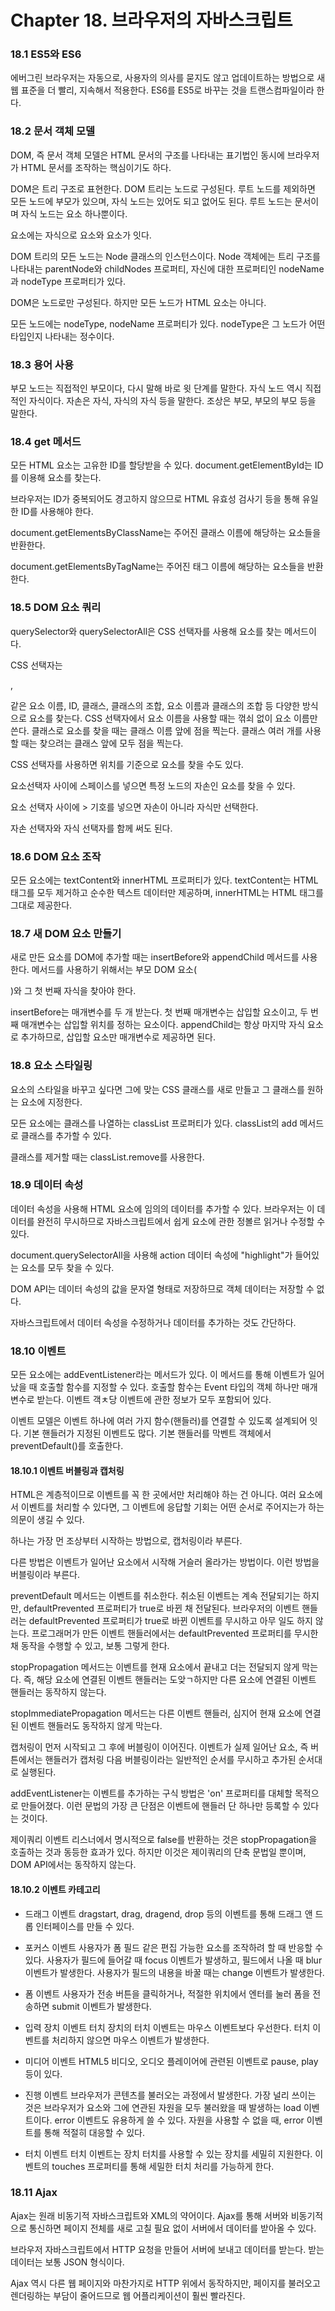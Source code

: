 # Chapter 18. 브라우저의 자바스크립트

### 18.1 ES5와 ES6

에버그린 브라우저는 자동으로, 사용자의 의사를 묻지도 않고 업데이트하는 방법으로 새 웹 표준을 더 빨리, 지속해서 적용한다.
ES6를 ES5로 바꾸는 것을 트랜스컴파일이라 한다.

### 18.2 문서 객체 모델

DOM, 즉 문서 객체 모델은 HTML 문서의 구조를 나타내는 표기법인 동시에 브라우저가 HTML 문서를 조작하는 핵심이기도 하다.

DOM은 트리 구조로 표현한다.
DOM 트리는 노드로 구성된다.
루트 노드를 제외하면 모든 노드에 부모가 있으며, 자식 노드는 있어도 되고 없어도 된다.
루트 노드는 문서이며 자식 노드는 <html> 요소 하나뿐이다.

<html> 요소에는 자식으로 <head> 요소와 <body> 요소가 잇다.

DOM 트리의 모든 노드는 Node 클래스의 인스턴스이다.
Node 객체에는 트리 구조를 나타내는 parentNode와 childNodes 프로퍼티, 자신에 대한 프로퍼티인 nodeName과 nodeType 프로퍼티가 있다.

DOM은 노드로만 구성된다.
하지만 모든 노드가 HTML 요소는 아니다.

모든 노드에는 nodeType, nodeName 프로퍼티가 있다.
nodeType은 그 노드가 어떤 타입인지 나타내는 정수이다.

### 18.3 용어 사용

부모 노드는 직접적인 부모이다, 다시 말해 바로 윗 단계를 말한다.
자식 노드 역시 직접적인 자식이다.
자손은 자식, 자식의 자식 등을 말한다.
조상은 부모, 부모의 부모 등을 말한다.

### 18.4 get 메서드

모든 HTML 요소는 고유한 ID를 할당받을 수 있다.
document.getElementById는 ID를 이용해 요소를 찾는다.

브라우저는 ID가 중복되어도 경고하지 않으므로 HTML 유효성 검사기 등을 통해 유일한 ID를 사용해야 한다.

document.getElementsByClassName는 주어진 클래스 이름에 해당하는 요소들을 반환한다.

document.getElementsByTagName는 주어진 태그 이름에 해당하는 요소들을 반환한다.

### 18.5 DOM 요소 쿼리

querySelector와 querySelectorAll은 CSS 선택자를 사용해 요소를 찾는 메서드이다.

CSS 선택자는 <p>, <div> 같은 요소 이름, ID, 클래스, 클래스의 조합, 요소 이름과 클래스의 조합 등 다양한 방식으로 요소를 찾는다.
CSS 선택자에서 요소 이름을 사용할 때는 꺾쇠 없이 요소 이름만 쓴다.
클래스로 요소를 찾을 때는 클래스 이름 앞에 점을 찍는다.
클래스 여러 개를 사용할 때는 찾으려는 클래스 앞에 모두 점을 찍는다.

CSS 선택자를 사용하면 위치를 기준으로 요소를 찾을 수도 있다.

요소선택자 사이에 스페이스를 넣으면 특정 노드의 자손인 요소를 찾을 수 있다.

요소 선택자 사이에 > 기호를 넣으면 자손이 아니라 자식만 선택한다.

자손 선택자와 자식 선택자를 함께 써도 된다.

### 18.6 DOM 요소 조작

모든 요소에는 textContent와 innerHTML 프로퍼티가 있다.
textContent는 HTML 태그를 모두 제거하고 순수한 텍스트 데이터만 제공하며, innerHTML는 HTML 태그를 그대로 제공한다.

### 18.7 새 DOM 요소 만들기

새로 만든 요소를 DOM에 추가할 때는 insertBefore와 appendChild 메서드를 사용한다.
메서드를 사용하기 위해서는 부모 DOM 요소(<div id="content">)와 그 첫 번째 자식을 찾아야 한다.

insertBefore는 매개변수를 두 개 받는다.
첫 번째 매개변수는 삽입할 요소이고, 두 번째 매개변수는 삽입할 위치를 정하는 요소이다.
appendChild는 항상 마지막 자식 요소로 추가하므로, 삽입할 요소만 매개변수로 제공하면 된다.

### 18.8 요소 스타일링

요소의 스타일을 바꾸고 싶다면 그에 맞는 CSS 클래스를 새로 만들고 그 클래스를 원하는 요소에 지정한다.

모든 요소에는 클래스를 나열하는 classList 프로퍼티가 있다.
classList의 add 메서드로 클래스를 추가할 수 있다.

클래스를 제거할 때는 classList.remove를 사용한다.

### 18.9 데이터 속성

데이터 속성을 사용해 HTML 요소에 임의의 데이터를 추가할 수 있다.
브라우저는 이 데이터를 완전히 무시하므로 자바스크립트에서 쉽게 요소에 관한 정볼르 읽거나 수정할 수 있다.

document.querySelectorAll을 사용해 action 데이터 속성에 "highlight"가 들어있는 요소를 모두 찾을 수 있다.

DOM API는 데이터 속성의 값을 문자열 형태로 저장하므로 객체 데이터는 저장할 수 없다.

자바스크립트에서 데이터 속성을 수정하거나 데이터를 추가하는 것도 간단하다.

### 18.10 이벤트

모든 요소에는 addEventListener라는 메서드가 있다.
이 메서드를 통해 이벤트가 일어났을 때 호출할 함수를 지정할 수 있다.
호출할 함수는 Event 타입의 객체 하나만 매개변수로 받는다.
이벤트 객ㅊ당 이벤트에 관한 정보가 모두 포함되어 있다.

이벤트 모델은 이벤트 하나에 여러 가지 함수(핸들러)를 연결할 수 있도록 설계되어 잇다.
기본 핸들러가 지정된 이벤트도 많다.
기본 핸들러를 막벤트 객체에서 preventDefault()를 호출한다.

#### 18.10.1 이벤트 버블링과 캡처링

HTML은 계층적이므로 이벤트를 꼭 한 곳에서만 처리해야 하는 건 아니다.
여러 요소에서 이벤트를 처리할 수 있다면, 그 이벤트에 응답할 기회는 어떤 순서로 주어지는가 하는 의문이 생길 수 있다.

하나는 가장 먼 조상부터 시작하는 방법으로, 캡처링이라 부른다.

다른 방법은 이벤트가 일어난 요소에서 시작해 거슬러 올라가는 방법이다.
이런 방법을 버블링이라 부른다.

preventDefault 메서드는 이벤트를 취소한다.
취소된 이벤트는 계속 전달되기는 하지만, defaultPrevented 프로퍼티가 true로 바뀐 채 전달된다.
브라우저의 이벤트 핸들러는 defaultPrevented 프로퍼티가 true로 바뀐 이벤트를 무시하고 아무 일도 하지 않는다.
프로그래머가 만든 이벤트 핸들러에서는 defaultPrevented 프로퍼티를 무시한 채 동작을 수행할 수 있고, 보통 그렇게 한다.

stopPropagation 메서드는 이벤트를 현재 요소에서 끝내고 더는 전달되지 않게 막는다.
즉, 해당 요소에 연결된 이벤트 핸들러는 도앚ㄱ하지만 다른 요소에 연결된 이벤트 핸들러는 동작하지 않는다.

stopImmediatePropagation 메서드는 다른 이벤트 핸들러, 심지어 현재 요소에 연결된 이벤트 핸들러도 동작하지 않게 막는다.

캡처링이 먼저 시작되고 그 후에 버블링이 이어진다.
이벤트가 실제 일어난 요소, 즉 버튼에서는 핸들러가 캡처링 다음 버블링이라는 일반적인 순서를 무시하고 추가된 순서대로 실행된다.

addEventListener는 이벤트를 추가하는 구식 방법은 'on' 프로퍼티를 대체할 목적으로 만들어졌다.
이런 문법의 가장 큰 단점은 이벤트에 핸들러 단 하나만 등록할 수 있다는 것이다.

제이쿼리 이벤트 리스너에서 명시적으로 false를 반환하는 것은 stopPropagation을 호출하는 것과 동등한 효과가 있다.
하지만 이것은 제이쿼리의 단축 문법일 뿐이며, DOM API에서는 동작하지 않는다.

#### 18.10.2 이벤트 카테고리

- 드래그 이벤트
  dragstart, drag, dragend, drop 등의 이벤트를 통해 드래그 앤 드롭 인터페이스를 만들 수 있다.

- 포커스 이벤트
  사용자가 폼 필드 같은 편집 가능한 요소를 조작하려 할 때 반응할 수 있다.
  사용자가 필드에 들어갈 때 focus 이벤트가 발생하고, 필드에서 나올 때 blur 이벤트가 발생한다.
  사용자가 필드의 내용을 바꿀 때는 change 이벤트가 발생한다.

- 폼 이벤트
  사용자가 전송 버튼을 클릭하거나, 적절한 위치에서 엔터를 눌러 폼을 전송하면 submit 이벤트가 발생한다.

- 입력 장치 이벤트
  터치 장치의 터치 이벤트는 마우스 이벤트보다 우선한다.
  터치 이벤트를 처리하지 않으면 마우스 이벤트가 발생한다.

- 미디어 이벤트
  HTML5 비디오, 오디오 플레이어에 관련된 이벤트로 pause, play 등이 있다.

- 진행 이벤트
  브라우저가 콘텐츠를 불러오는 과정에서 발생한다.
  가장 널리 쓰이는 것은 브라우저가 요소와 그에 연관된 자원을 모두 불러왔을 때 발생하는 load 이벤트이다.
  error 이벤트도 유용하게 쓸 수 있다.
  자원을 사용할 수 없을 때, error 이벤트를 통해 적절히 대응할 수 있다.

- 터치 이벤트
  터치 이벤트는 장치 터치를 사용할 수 있는 장치를 세밀히 지원한다.
  이벤트의 touches 프로퍼티를 통해 세밀한 터치 처리를 가능하게 한다.

### 18.11 Ajax

Ajax는 원래 비동기적 자바스크립트와 XML의 약어이다.
Ajax를 통해 서버와 비동기적으로 통신하면 페이지 전체를 새로 고칠 필요 없이 서버에서 데이터를 받아올 수 있다.

브라우저 자바스크립트에서 HTTP 요청을 만들어 서버에 보내고 데이터를 받는다.
받는 데이터는 보통 JSON 형식이다.

Ajax 역시 다른 웹 페이지와 마찬가지로 HTTP 위에서 동작하지만, 페이지를 불러오고 렌더링하는 부담이 줄어드므로 웹 어플리케이션이 훨씬 빨라진다.
